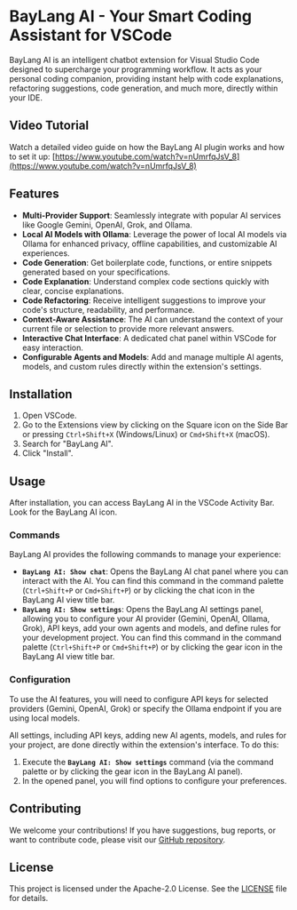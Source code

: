 # BayLang AI - Your Smart Coding Assistant for VSCode

BayLang AI is an intelligent chatbot extension for Visual Studio Code designed to supercharge your programming workflow. It acts as your personal coding companion, providing instant help with code explanations, refactoring suggestions, code generation, and much more, directly within your IDE.

## Video Tutorial

Watch a detailed video guide on how the BayLang AI plugin works and how to set it up:
[https://www.youtube.com/watch?v=nUmrfqJsV_8](https://www.youtube.com/watch?v=nUmrfqJsV_8)

## Features

*   **Multi-Provider Support**: Seamlessly integrate with popular AI services like Google Gemini, OpenAI, Grok, and Ollama.
*   **Local AI Models with Ollama**: Leverage the power of local AI models via Ollama for enhanced privacy, offline capabilities, and customizable AI experiences.
*   **Code Generation**: Get boilerplate code, functions, or entire snippets generated based on your specifications.
*   **Code Explanation**: Understand complex code sections quickly with clear, concise explanations.
*   **Code Refactoring**: Receive intelligent suggestions to improve your code's structure, readability, and performance.
*   **Context-Aware Assistance**: The AI can understand the context of your current file or selection to provide more relevant answers.
*   **Interactive Chat Interface**: A dedicated chat panel within VSCode for easy interaction.
*   **Configurable Agents and Models**: Add and manage multiple AI agents, models, and custom rules directly within the extension's settings.

## Installation

1.  Open VSCode.
2.  Go to the Extensions view by clicking on the Square icon on the Side Bar or pressing `Ctrl+Shift+X` (Windows/Linux) or `Cmd+Shift+X` (macOS).
3.  Search for "BayLang AI".
4.  Click "Install".

## Usage

After installation, you can access BayLang AI in the VSCode Activity Bar. Look for the BayLang AI icon.

### Commands

BayLang AI provides the following commands to manage your experience:

*   **`BayLang AI: Show chat`**: Opens the BayLang AI chat panel where you can interact with the AI. You can find this command in the command palette (`Ctrl+Shift+P` or `Cmd+Shift+P`) or by clicking the chat icon in the BayLang AI view title bar.
*   **`BayLang AI: Show settings`**: Opens the BayLang AI settings panel, allowing you to configure your AI provider (Gemini, OpenAI, Ollama, Grok), API keys, add your own agents and models, and define rules for your development project. You can find this command in the command palette (`Ctrl+Shift+P` or `Cmd+Shift+P`) or by clicking the gear icon in the BayLang AI view title bar.

### Configuration

To use the AI features, you will need to configure API keys for selected providers (Gemini, OpenAI, Grok) or specify the Ollama endpoint if you are using local models.

All settings, including API keys, adding new AI agents, models, and rules for your project, are done directly within the extension's interface. To do this:

1.  Execute the **`BayLang AI: Show settings`** command (via the command palette or by clicking the gear icon in the BayLang AI panel).
2.  In the opened panel, you will find options to configure your preferences.

## Contributing

We welcome your contributions! If you have suggestions, bug reports, or want to contribute code, please visit our [GitHub repository](https://github.com/bayrell/baylang-ai-vscode).

## License

This project is licensed under the Apache-2.0 License. See the [LICENSE](https://github.com/bayrell/baylang-ai-vscode/blob/main/LICENSE) file for details.
